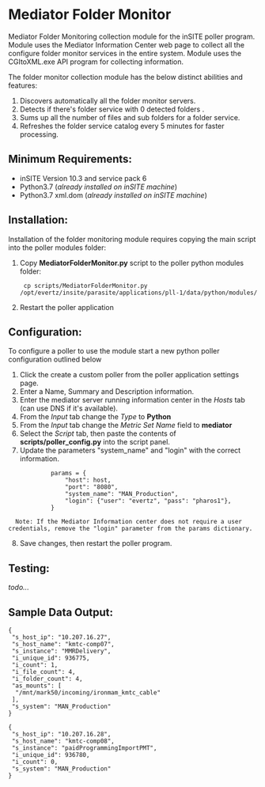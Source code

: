 # Mediator Folder Monitor

Mediator Folder Monitoring collection module for the inSITE poller program. Module uses the Mediator Information Center web page to collect all the configure folder monitor services in the entire system.  Module uses the CGItoXML.exe API program for collecting information.

The folder monitor collection module has the below distinct abilities and features:

1. Discovers automatically all the folder monitor servers.
2. Detects if there's folder service with 0 detected folders .
3. Sums up all the number of files and sub folders for a folder service.
4. Refreshes the folder service catalog every 5 minutes for faster processing.

## Minimum Requirements:

- inSITE Version 10.3 and service pack 6
- Python3.7 (_already installed on inSITE machine_)
- Python3.7 xml.dom (_already installed on inSITE machine_)

## Installation:

Installation of the folder monitoring module requires copying the main script into the poller modules folder:

1. Copy __MediatorFolderMonitor.py__ script to the poller python modules folder:

   ```
    cp scripts/MediatorFolderMonitor.py /opt/evertz/insite/parasite/applications/pll-1/data/python/modules/
   ```
2. Restart the poller application

## Configuration:

To configure a poller to use the module start a new python poller configuration outlined below

1. Click the create a custom poller from the poller application settings page.
2. Enter a Name, Summary and Description information.
3. Enter the mediator server running information center in the _Hosts_ tab (can use DNS if it's available).
4. From the _Input_ tab change the _Type_ to __Python__
5. From the _Input_ tab change the _Metric Set Name_ field to __mediator__
6. Select the _Script_ tab, then paste the contents of __scripts/poller_config.py__ into the script panel.
7. Update the parameters "system_name" and "login" with the correct information.

```
            params = {
                "host": host,
                "port": "8080",
                "system_name": "MAN_Production",
                "login": {"user": "evertz", "pass": "pharos1"},
            }

```
   
      Note: If the Mediator Information center does not require a user credentials, remove the "login" parameter from the params dictionary.

8. Save changes, then restart the poller program.

## Testing:

_todo..._

## Sample Data Output:

```
{
 "s_host_ip": "10.207.16.27",
 "s_host_name": "kmtc-comp07",
 "s_instance": "MMRDelivery",
 "i_unique_id": 936775,
 "i_count": 1,
 "i_file_count": 4,
 "i_folder_count": 4,
 "as_mounts": [
  "/mnt/mark50/incoming/ironmam_kmtc_cable"
 ],
 "s_system": "MAN_Production"
}
```

```
{
 "s_host_ip": "10.207.16.28",
 "s_host_name": "kmtc-comp08",
 "s_instance": "paidProgrammingImportPMT",
 "i_unique_id": 936780,
 "i_count": 0,
 "s_system": "MAN_Production"
}
```

